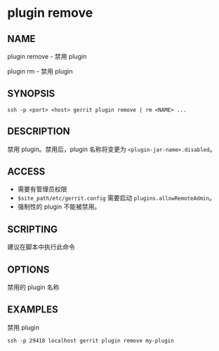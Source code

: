 # plugin remove

## NAME
plugin remove - 禁用 plugin

plugin rm - 禁用 plugin

## SYNOPSIS
```
ssh -p <port> <host> gerrit plugin remove | rm <NAME> ...
```

## DESCRIPTION
禁用 plugin。禁用后，plugin 名称将变更为  `<plugin-jar-name>.disabled`。

## ACCESS
* 需要有管理员权限
* `$site_path/etc/gerrit.config` 需要启动 `plugins.allowRemoteAdmin`。
* 强制性的 plugin 不能被禁用。

## SCRIPTING
建议在脚本中执行此命令

## OPTIONS
**<NAME>**
	禁用的 plugin 名称

## EXAMPLES
禁用 plugin

```
ssh -p 29418 localhost gerrit plugin remove my-plugin
```


